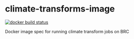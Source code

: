 # climate-transforms-image

[![docker build status](https://img.shields.io/docker/cloud/build/climateimpactlab/climate-transforms)](https://hub.docker.com/repository/docker/climateimpactlab/climate-transforms)

Docker image spec for running climate transform jobs on BRC
